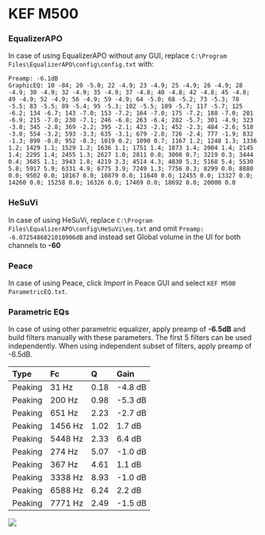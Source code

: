 # KEF M500

### EqualizerAPO
In case of using EqualizerAPO without any GUI, replace `C:\Program Files\EqualizerAPO\config\config.txt`
with:
```
Preamp: -6.1dB
GraphicEQ: 10 -84; 20 -5.0; 22 -4.9; 23 -4.9; 25 -4.9; 26 -4.9; 28 -4.9; 30 -4.9; 32 -4.9; 35 -4.9; 37 -4.8; 40 -4.8; 42 -4.8; 45 -4.8; 49 -4.9; 52 -4.9; 56 -4.9; 59 -4.9; 64 -5.0; 68 -5.2; 73 -5.3; 78 -5.5; 83 -5.5; 89 -5.4; 95 -5.3; 102 -5.5; 109 -5.7; 117 -5.7; 125 -6.2; 134 -6.7; 143 -7.0; 153 -7.2; 164 -7.0; 175 -7.2; 188 -7.0; 201 -6.9; 215 -7.0; 230 -7.1; 246 -6.8; 263 -6.4; 282 -5.7; 301 -4.9; 323 -3.8; 345 -2.8; 369 -2.2; 395 -2.1; 423 -2.1; 452 -2.3; 484 -2.6; 518 -3.0; 554 -3.2; 593 -3.3; 635 -3.1; 679 -2.8; 726 -2.4; 777 -1.9; 832 -1.3; 890 -0.8; 952 -0.3; 1019 0.2; 1090 0.7; 1167 1.2; 1248 1.3; 1336 1.2; 1429 1.1; 1529 1.2; 1636 1.1; 1751 1.4; 1873 1.4; 2004 1.4; 2145 1.4; 2295 1.4; 2455 1.3; 2627 1.0; 2811 0.8; 3008 0.7; 3219 0.3; 3444 0.4; 3685 1.1; 3943 1.8; 4219 3.3; 4514 4.3; 4830 5.3; 5168 5.4; 5530 5.8; 5917 5.9; 6331 4.9; 6775 3.9; 7249 1.3; 7756 0.3; 8299 0.0; 8880 0.0; 9502 0.0; 10167 0.0; 10879 0.0; 11640 0.0; 12455 0.0; 13327 0.0; 14260 0.0; 15258 0.0; 16326 0.0; 17469 0.0; 18692 0.0; 20000 0.0
```

### HeSuVi
In case of using HeSuVi, replace `C:\Program Files\EqualizerAPO\config\HeSuVi\eq.txt` and omit `Preamp:
-6.0725486821010906dB` and instead set Global volume in the UI for both channels to **-60**

### Peace
In case of using Peace, click *Import* in Peace GUI and select `KEF M500 ParametricEQ.txt`.

### Parametric EQs
In case of using other parametric equalizer, apply preamp of **-6.5dB** and build filters manually
with these parameters. The first 5 filters can be used independently.
When using independent subset of filters, apply preamp of -6.5dB.

| Type    | Fc      |    Q | Gain    |
|:--------|:--------|:-----|:--------|
| Peaking | 31 Hz   | 0.18 | -4.8 dB |
| Peaking | 200 Hz  | 0.98 | -5.3 dB |
| Peaking | 651 Hz  | 2.23 | -2.7 dB |
| Peaking | 1456 Hz | 1.02 | 1.7 dB  |
| Peaking | 5448 Hz | 2.33 | 6.4 dB  |
| Peaking | 274 Hz  | 5.07 | -1.0 dB |
| Peaking | 367 Hz  | 4.61 | 1.1 dB  |
| Peaking | 3338 Hz | 8.93 | -1.0 dB |
| Peaking | 6588 Hz | 6.24 | 2.2 dB  |
| Peaking | 7771 Hz | 2.49 | -1.5 dB |

![](https://raw.githubusercontent.com/jaakkopasanen/AutoEq/master/results/headphonecom/sbaf-serious/KEF%20M500/KEF%20M500.png)